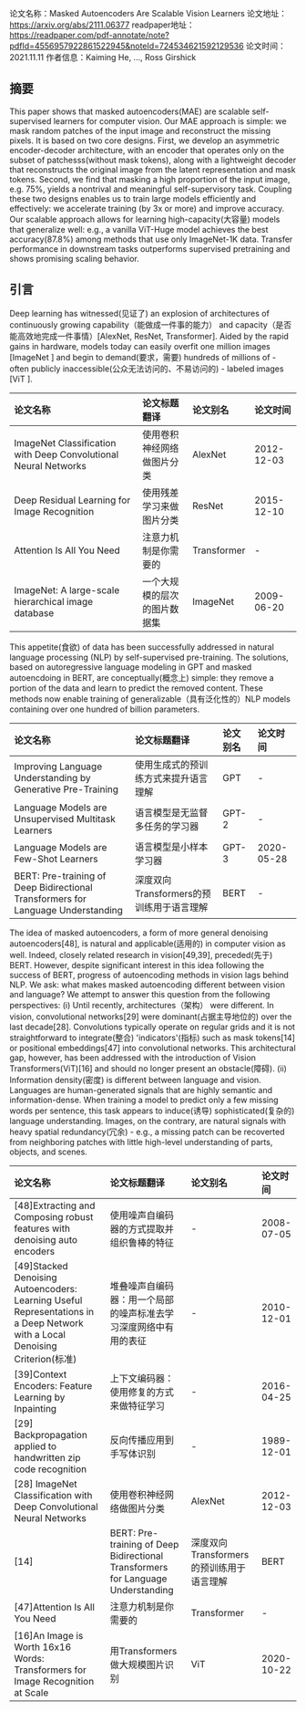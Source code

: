 
论文名称：Masked Autoencoders Are Scalable Vision Learners
论文地址：https://arxiv.org/abs/2111.06377
readpaper地址：https://readpaper.com/pdf-annotate/note?pdfId=4556957922861522945&noteId=724534621592129536
论文时间：2021.11.11
作者信息：Kaiming He, ..., Ross Girshick 


## 摘要

This paper shows that masked autoencoders(MAE) are scalable self-supervised learners for computer vision. Our MAE approach is simple: we mask random patches of the input image and reconstruct the missing pixels. It is based on two core designs. First, we develop an asymmetric encoder-decoder architecture, with an encoder that operates only on the subset of patchesss(without mask tokens), along with a lightweight decoder that reconstructs the original image from the latent representation and mask tokens. Second, we find that masking a high proportion of the input image, e.g. 75%, yields a nontrival and meaningful self-supervisory task. Coupling these two designs enables us to train large models efficiently and effectively: we accelerate training (by 3x or more) and improve accuracy. Our scalable approach allows for learning high-capacity(大容量) models that generalize well: e.g., a vanilla ViT-Huge model achieves the best accuracy(87.8%) among methods that use only ImageNet-1K data. Transfer performance in downstream tasks outperforms supervised pretraining and shows promising scaling behavior.

## 引言

Deep learning has witnessed(见证了) an explosion of architectures of continuously growing capability（能做成一件事的能力） and capacity（是否能高效地完成一件事情）[AlexNet, ResNet, Transformer]. Aided by the rapid gains in hardware, models today can easily overfit one million images [ImageNet ] and begin to demand(要求，需要) hundreds of millions of - often publicly inaccessible(公众无法访问的、不易访问的) - labeled images [ViT ]. 


| 论文名称 | 论文标题翻译 | 论文别名 | 论文时间
| :------- | :------- | :------ | :--------
| ImageNet Classification with Deep Convolutional Neural Networks | 使用卷积神经网络做图片分类 | AlexNet | 2012-12-03
| Deep Residual Learning for Image Recognition | 使用残差学习来做图片分类 | ResNet | 2015-12-10
| Attention Is All You Need | 注意力机制是你需要的 | Transformer | - 
| ImageNet: A large-scale hierarchical image database | 一个大规模的层次的图片数据集 | ImageNet | 2009-06-20


This appetite(食欲) of data has been successfully addressed in natural language processing (NLP) by self-supervised pre-training. The solutions, based on autoregressive language modeling in GPT and masked autoencdoing in BERT, are conceptually(概念上) simple: they remove a portion of the data and learn to predict the removed content. These methods now enable training of generalizable（具有泛化性的）NLP models containing over one hundred of billion parameters. 


| 论文名称 | 论文标题翻译 | 论文别名 | 论文时间
| :------- | :------- | :------ | :--------
| Improving Language Understanding by Generative Pre-Training | 使用生成式的预训练方式来提升语言理解 | GPT | - 
| Language Models are Unsupervised Multitask Learners | 语言模型是无监督多任务的学习器 | GPT-2 | - 
| Language Models are Few-Shot Learners | 语言模型是小样本学习器 | GPT-3 | 2020-05-28
| BERT: Pre-training of Deep Bidirectional Transformers for Language Understanding | 深度双向Transformers的预训练用于语言理解 | BERT | - 

The idea of masked autoencoders, a form of more general denoising autoencoders[48], is natural and applicable(适用的) in computer vision as well. Indeed, closely related research in vision[49,39], preceded(先于) BERT. However, despite significant interest in this idea following the success of BERT, progress of autoencoding methods in vision lags behind NLP. We ask: what makes masked autoencoding different between vision and language? We attempt to answer this question from the following perspectives:
(i) Until recently, architectures（架构） were different. In vision, convolutional networks[29] were dominant(占据主导地位的) over the last decade[28]. Convolutions typically operate on regular grids and it is not straightforward to integrate(整合) 'indicators'(指标) such as mask tokens[14] or positional embeddings[47] into convolutional networks.
This architectural gap, however, has been addressed with the introduction of Vision Transformers(ViT)[16] and should no longer present an obstacle(障碍).
(ii) Information density(密度) is different between language and vision. Languages are human-generated signals that are highly semantic and information-dense. When training a model to predict only a few missing words per sentence, this task appears to induce(诱导) sophisticated(复杂的) language understanding. Images, on the contrary, are natural signals with heavy spatial redundancy(冗余) - e.g., a missing patch can be recoverted from neighboring patches with little high-level understanding of parts, objects, and scenes. 


| 论文名称 | 论文标题翻译 | 论文别名 | 论文时间
| :------- | :------- | :------ | :--------
| [48]Extracting and Composing robust features with denoising auto encoders | 使用噪声自编码器的方式提取并组织鲁棒的特征 | - | 2008-07-05
| [49]Stacked Denoising Autoencoders: Learning Useful Representations in a Deep Network with a Local Denoising Criterion(标准) | 堆叠噪声自编码器：用一个局部的噪声标准去学习深度网络中有用的表征 | - | 2010-12-01
| [39]Context Encoders: Feature Learning by Inpainting | 上下文编码器：使用修复的方式来做特征学习 | - | 2016-04-25
| [29] Backpropagation applied to handwritten zip code recognition | 反向传播应用到手写体识别 | - | 1989-12-01
| [28] ImageNet Classification with Deep Convolutional Neural Networks | 使用卷积神经网络做图片分类 | AlexNet | 2012-12-03
| [14] | BERT: Pre-training of Deep Bidirectional Transformers for Language Understanding | 深度双向Transformers的预训练用于语言理解 | BERT | - 
| [47]Attention Is All You Need | 注意力机制是你需要的 | Transformer | - 
| [16]An Image is Worth 16x16 Words: Transformers for Image Recognition at Scale | 用Transformers做大规模图片识别 | ViT | 2020-10-22
